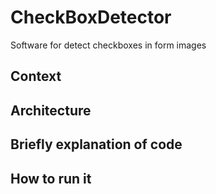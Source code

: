 # CheckBoxDetector
Software for detect checkboxes in form images

## Context

## Architecture

## Briefly explanation of code

## How to run it
